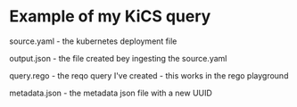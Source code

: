 # Example of my KiCS query


source.yaml - the kubernetes deployment file 

output.json - the file created bey ingesting the source.yaml

query.rego - the reqo query I've created - this works in the rego playground

metadata.json - the metadata json file with a new UUID